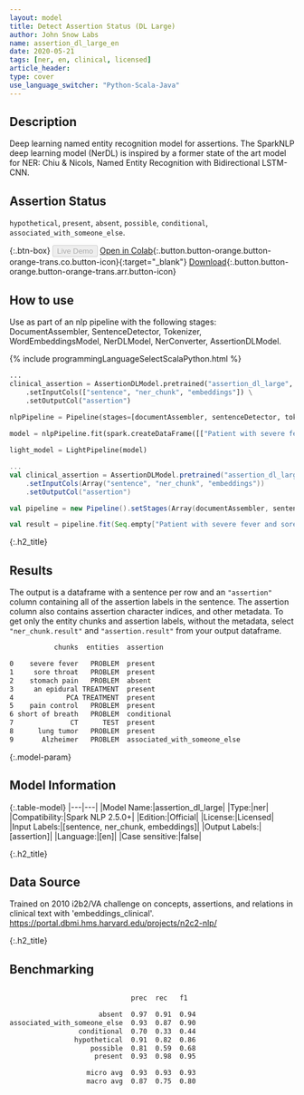 ```yaml
---
layout: model
title: Detect Assertion Status (DL Large)
author: John Snow Labs
name: assertion_dl_large_en
date: 2020-05-21
tags: [ner, en, clinical, licensed]
article_header:
type: cover
use_language_switcher: "Python-Scala-Java"
---
```


## Description

Deep learning named entity recognition model for assertions. The SparkNLP deep learning model (NerDL) is inspired by a former state of the art model for NER: Chiu & Nicols, Named Entity Recognition with Bidirectional LSTM-CNN.

## Assertion Status
``hypothetical``, ``present``, ``absent``, ``possible``, ``conditional``, ``associated_with_someone_else``.

{:.btn-box}
<button class="button button-orange" disabled>Live Demo</button>
[Open in Colab](https://colab.research.google.com/github/JohnSnowLabs/spark-nlp-workshop/blob/master/tutorials/Certification_Trainings/Healthcare/2.Clinical_Assertion_Model.ipynb){:.button.button-orange.button-orange-trans.co.button-icon}{:target="_blank"}
[Download](https://s3.amazonaws.com/auxdata.johnsnowlabs.com/clinical/models/assertion_dl_large_en_2.5.0_2.4_1590022282256.zip){:.button.button-orange.button-orange-trans.arr.button-icon}


## How to use
Use as part of an nlp pipeline with the following stages: DocumentAssembler, SentenceDetector, Tokenizer, WordEmbeddingsModel, NerDLModel, NerConverter, AssertionDLModel.

<div class="tabs-box" markdown="1">

{% include programmingLanguageSelectScalaPython.html %}


```python
...
clinical_assertion = AssertionDLModel.pretrained("assertion_dl_large", "en", "clinical/models") \
    .setInputCols(["sentence", "ner_chunk", "embeddings"]) \
    .setOutputCol("assertion")
    
nlpPipeline = Pipeline(stages=[documentAssembler, sentenceDetector, tokenizer, word_embeddings, nerDLModel, nerConverter, clinical_assertion])

model = nlpPipeline.fit(spark.createDataFrame([["Patient with severe fever and sore throat. He shows no stomach pain and he maintained on an epidural and PCA for pain control. He also became short of breath with climbing a flight of stairs. After CT, lung tumor located at the right lower lobe. Father with Alzheimer."]]).toDF("text"))

light_model = LightPipeline(model)

```

```scala
...
val clinical_assertion = AssertionDLModel.pretrained("assertion_dl_large", "en", "clinical/models")
    .setInputCols(Array("sentence", "ner_chunk", "embeddings"))
    .setOutputCol("assertion")

val pipeline = new Pipeline().setStages(Array(documentAssembler, sentenceDetector, tokenizer, word_embeddings, nerDLModel, nerConverter, clinical_assertion))

val result = pipeline.fit(Seq.empty["Patient with severe fever and sore throat. He shows no stomach pain and he maintained on an epidural and PCA for pain control. He also became short of breath with climbing a flight of stairs. After CT, lung tumor located at the right lower lobe. Father with Alzheimer."].toDS.toDF("text")).transform(data)
```

</div>

{:.h2_title}
## Results
The output is a dataframe with a sentence per row and an ``"assertion"`` column containing all of the assertion labels in the sentence. The assertion column also contains assertion character indices, and other metadata. To get only the entity chunks and assertion labels, without the metadata, select ``"ner_chunk.result"`` and ``"assertion.result"`` from your output dataframe.

```bash
           chunks  entities  assertion

0    severe fever   PROBLEM  present
1     sore throat   PROBLEM  present
2    stomach pain   PROBLEM  absent
3     an epidural TREATMENT  present
4             PCA TREATMENT  present
5    pain control   PROBLEM  present
6 short of breath   PROBLEM  conditional
7              CT      TEST  present
8      lung tumor   PROBLEM  present
9       Alzheimer   PROBLEM  associated_with_someone_else
```

{:.model-param}
## Model Information

{:.table-model}
|---|---|
|Model Name:|assertion_dl_large|
|Type:|ner|
|Compatibility:|Spark NLP 2.5.0+|
|Edition:|Official|
|License:|Licensed|
|Input Labels:|[sentence, ner_chunk, embeddings]|
|Output Labels:|[assertion]|
|Language:|[en]|
|Case sensitive:|false|

{:.h2_title}
## Data Source
Trained on 2010 i2b2/VA challenge on concepts, assertions, and relations in clinical text with 'embeddings_clinical'.
https://portal.dbmi.hms.harvard.edu/projects/n2c2-nlp/

{:.h2_title}
## Benchmarking
```bash

                              prec  rec   f1

                      absent  0.97  0.91  0.94
associated_with_someone_else  0.93  0.87  0.90
                 conditional  0.70  0.33  0.44
                hypothetical  0.91  0.82  0.86
                    possible  0.81  0.59  0.68
                     present  0.93  0.98  0.95

                   micro avg  0.93  0.93  0.93
                   macro avg  0.87  0.75  0.80
                   
```